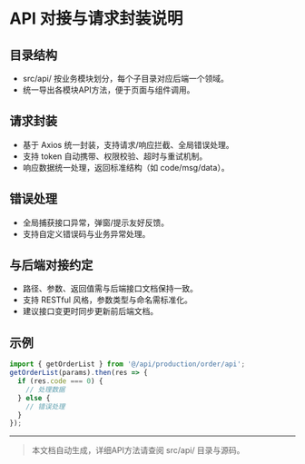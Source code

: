 # API 对接与请求封装说明

## 目录结构
- src/api/ 按业务模块划分，每个子目录对应后端一个领域。
- 统一导出各模块API方法，便于页面与组件调用。

## 请求封装
- 基于 Axios 统一封装，支持请求/响应拦截、全局错误处理。
- 支持 token 自动携带、权限校验、超时与重试机制。
- 响应数据统一处理，返回标准结构（如 code/msg/data）。

## 错误处理
- 全局捕获接口异常，弹窗/提示友好反馈。
- 支持自定义错误码与业务异常处理。

## 与后端对接约定
- 路径、参数、返回值需与后端接口文档保持一致。
- 支持 RESTful 风格，参数类型与命名需标准化。
- 建议接口变更时同步更新前后端文档。

## 示例
```ts
import { getOrderList } from '@/api/production/order/api';
getOrderList(params).then(res => {
  if (res.code === 0) {
    // 处理数据
  } else {
    // 错误处理
  }
});
```

---

> 本文档自动生成，详细API方法请查阅 src/api/ 目录与源码。 